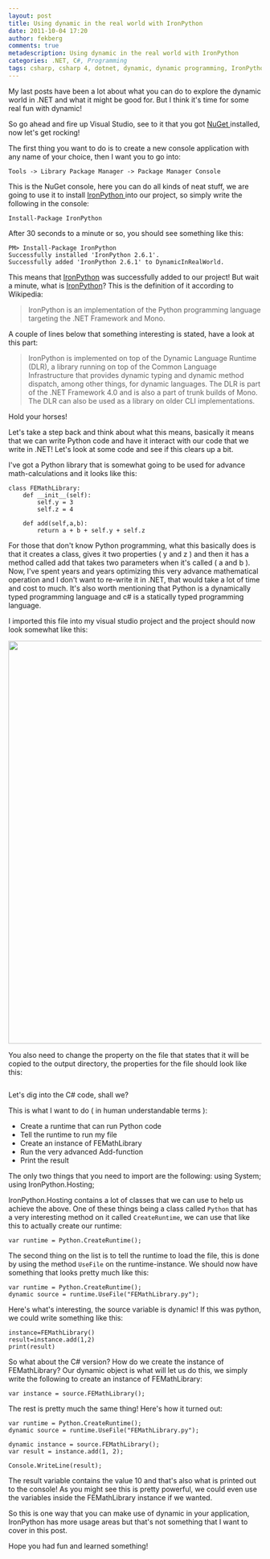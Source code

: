 ```yaml
---
layout: post
title: Using dynamic in the real world with IronPython
date: 2011-10-04 17:20
author: fekberg
comments: true
metadescription: Using dynamic in the real world with IronPython
categories: .NET, C#, Programming
tags: csharp, csharp 4, dotnet, dynamic, dynamic programming, IronPython
---
```

My last posts have been a lot about what you can do to explore the dynamic world in .NET and what it might be good for. But I think it's time for some real fun with dynamic!

So go ahead and fire up Visual Studio, see to it that you got <a href="http://nuget.codeplex.com/">NuGet </a>installed, now let's get rocking!<!--excerpt-->

The first thing you want to do is to create a new console application with any name of your choice, then I want you to go into:

	Tools -> Library Package Manager -> Package Manager Console

This is the NuGet console, here you can do all kinds of neat stuff, we are going to use it to install <a href="http://ironpython.net/">IronPython </a>into our project, so simply write the following in the console:

	Install-Package IronPython

After 30 seconds to a minute or so, you should see something like this:

	PM> Install-Package IronPython 
	Successfully installed 'IronPython 2.6.1'.
	Successfully added 'IronPython 2.6.1' to DynamicInRealWorld.

This means that <a href="http://ironpython.net/">IronPython</a> was successfully added to our project! But wait a minute, what is <a href="http://ironpython.net/">IronPython</a>? This is the definition of it according to Wikipedia:

<blockquote>IronPython is an implementation of the Python programming language targeting the .NET Framework and Mono.</blockquote>

A couple of lines below that something interesting is stated, have a look at this part:

<blockquote>IronPython is implemented on top of the Dynamic Language Runtime (DLR), a library running on top of the Common Language Infrastructure that provides dynamic typing and dynamic method dispatch, among other things, for dynamic languages. The DLR is part of the .NET Framework 4.0 and is also a part of trunk builds of Mono. The DLR can also be used as a library on older CLI implementations.</blockquote>

Hold your horses!

Let's take a step back and think about what this means, basically it means that we can write Python code and have it interact with our code that we write in .NET! Let's look at some code and see if this clears up a bit.

I've got a Python library that is somewhat going to be used for advance math-calculations and it looks like this:

	class FEMathLibrary:
		def __init__(self):
			self.y = 3
			self.z = 4

		def add(self,a,b):
			return a + b + self.y + self.z

For those that don't know Python programming, what this basically does is that it creates a class, gives it two properties ( y and z ) and then it has a method called add that takes two parameters when it's called ( a and b ). Now, I've spent years and years optimizing this very advance mathematical operation and I don't want to re-write it in .NET, that would take a lot of time and cost to much. It's also worth mentioning that Python is a dynamically typed programming language and c# is a statically typed programming language.

I imported this file into my visual studio project and the project should now look somewhat like this:

<img src="http://cdn.filipekberg.se/fekberg-blog/using-dynamic-in-the-real-world-with-ironpython/ironpython.png" alt="" style="width: 800px;"/>

You also need to change the property on the file that states that it will be copied to the output directory, the properties for the file should look like this:

<img src="http://cdn.filipekberg.se/fekberg-blog/using-dynamic-in-the-real-world-with-ironpython/ironpython_propertywindow.png" alt="" />

Let's dig into the C# code, shall we?

This is what I want to do ( in human understandable terms ):
<ul>
	<li>Create a runtime that can run Python code</li>
	<li>Tell the runtime to run my file</li>
	<li>Create an instance of FEMathLibrary</li>
	<li>Run the very advanced Add-function</li>
	<li>Print the result</li>
</ul>

The only two things that you need to import are the following:
	using System;
	using IronPython.Hosting;

IronPython.Hosting contains a lot of classes that we can use to help us achieve the above. One of these things being a class called `Python` that has a very interesting method on it called `CreateRuntime`, we can use that like this to actually create our runtime:

	var runtime = Python.CreateRuntime();

The second thing on the list is to tell the runtime to load the file, this is done by using the method `UseFile` on the runtime-instance. We should now have something that looks pretty much like this:

	var runtime = Python.CreateRuntime();
	dynamic source = runtime.UseFile("FEMathLibrary.py");

Here's what's interesting, the source variable is dynamic! If this was python, we could write something like this:

	instance=FEMathLibrary()
	result=instance.add(1,2)
	print(result)

So what about the C# version? How do we create the instance of FEMathLibrary? Our dynamic object is what will let us do this, we simply write the following to create an instance of FEMathLibrary:

	var instance = source.FEMathLibrary();

The rest is pretty much the same thing! Here's how it turned out:

	var runtime = Python.CreateRuntime();
	dynamic source = runtime.UseFile("FEMathLibrary.py");

	dynamic instance = source.FEMathLibrary();
	var result = instance.add(1, 2);

	Console.WriteLine(result);

The result variable contains the value 10 and that's also what is printed out to the console! As you might see this is pretty powerful, we could even use the variables inside the FEMathLibrary instance if we wanted.

So this is one way that you can make use of dynamic in your application, IronPython has more usage areas but that's not something that I want to cover in this post.

Hope you had fun and learned something!

